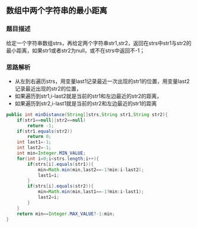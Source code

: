 ## 数组中两个字符串的最小距离
### 题目描述
给定一个字符串数组strs，再给定两个字符串str1,str2，返回在strs中str1与str2的最小距离，如果str1或者str2为null，或不在strs中返回不-1；
### 思路解析
- 从左到右遍历strs，用变量last1记录最近一次出现的str1的位置，用变量last2记录最近出现的str2的位置，
- 如果遍历到str1,i-last2就是当前的str1和左边最近的str2的距离，
- 如果遍历到str2,i-last1就是当前的str2和左边最近的str1的距离

```java
public int minDistance(String[]strs,String str1,String str2){
    if(str1==null||str2==null)
        return -1;
    if(str1.equals(str2))
        return 0;
    int last1=-1;
    int last2=-1;
    int min=Integer.MIN_VALUE;
    for(int i=0;i<strs.length;i++){
        if(strs[i].equals(str1)){
            min=Math.min(min,last2==-1?min:i-last2);
            last1=i;
        }
        if(strs[i].equals(str2)){
            min=Math.min(min,last1==-1?min:i-last1);
            last2=i;
        }
    }
    return min==Integer.MAX_VALUE?-1:min;
}
```
